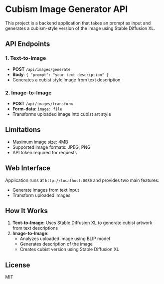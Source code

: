 # Cubism Image Generator API

This project is a backend application that takes an prompt as input and generates a cubism-style version of the image using Stable Diffusion XL.
## API Endpoints

### 1. Text-to-Image
- **POST** `/api/images/generate`
- **Body**: `{ "prompt": "your text description" }`
- Generates a cubist style image from text description

### 2. Image-to-Image
- **POST** `/api/images/transform`
- **Form-data**: `image: file`
- Transforms uploaded image into cubist art style

## Limitations
- Maximum image size: 4MB
- Supported image formats: JPEG, PNG
- API token required for requests

## Web Interface
Application runs at `http://localhost:8080` and provides two main features:
- Generate images from text input
- Transform uploaded images

## How It Works
1. **Text-to-Image**: Uses Stable Diffusion XL to generate cubist artwork from text descriptions
2. **Image-to-Image**: 
   - Analyzes uploaded image using BLIP model
   - Generates description of the image
   - Creates cubist version using Stable Diffusion XL

## License
MIT